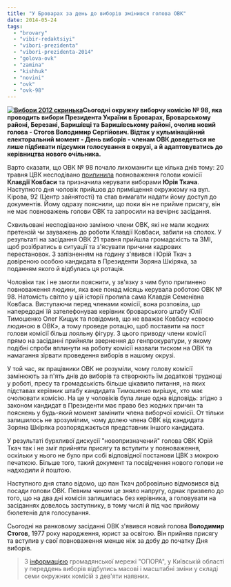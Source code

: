 ```yaml
---
title: "У Броварах за день до виборів змінився голова ОВК"
date: 2014-05-24
tags: 
  - "brovary"
  - "vibir-redaktsiyi"
  - "vibori-prezidenta"
  - "vibori-prezidenta-2014"
  - "golova-ovk"
  - "zamina"
  - "kishhuk"
  - "novini"
  - "ovk"
  - "ovk-98"
---
```


**[![Вибори 2012 скринька](https://mpz.brovary.org/wp-content/uploads/2012/08/Vibori-2012-skrinka.jpg)](https://mpz.brovary.org/wp-content/uploads/2012/08/Vibori-2012-skrinka.jpg)Сьогодні окружну виборчу комісію № 98, яка проводить вибори Президента України в Броварах, Броварському районі, Березані, Баришівці та Баришівському районі, очолив новий голова - Стогов Володимир Сергійович. Відтак у кульмінаційний електоральний момент - День виборів - членам ОВК доведеться не лише підбивати підсумки голосування в окрузі, а й адаптовуватись до керівництва нового очільника.**

Варто сказати, що ОВК № 98 почало лихоманити ще кілька днів тому: 20 травня ЦВК несподівано [припинила](http://cvk.gov.ua/pls/acts/getd?id=37555&ptext=%B9+98) повноваження голови комісії **Клавдії Ковбаси** та призначила керувати виборами **Юрія Ткача**. Наступного дня чоловік прийшов до приміщення окружкому на вул. Кірова, 92 (Центр зайнятості) та став вимагати надати йому доступ до документів. Йому одразу пояснили, що поки він не прийме присягу, він не має повноважень голови ОВК та запросили на вечірнє засідання.

Схвильовані несподіваною заміною члени ОВК, які не мали жодних претензій чи зауважень до роботи Клавдії Ковбаси, забили на сполох. У результаті на засідання ОВК 21 травня прийшла громадскість та ЗМІ, щоб розібратись в ситуації та з'ясувати причини кадрових перестановок. З запізненням на годину з'явився і Юрій Ткач з довіреною особою кандидата в Президенти Зоряна Шкіряка, за поданням якого й відбулась ця ротація.

Чоловіки так і не змогли пояснити, у зв'язку з чим було припинено повноваження людини, яка вже понад місяць керувала роботою ОВК № 98. Натомість світло у цій історії пролила сама Клавдія Семенівна Ковбаса. Виступаючи перед членами комісії, вона розповіла, що напередодні їй зателефонував керівник броварського штабу Юлії Тимошенко Олег Кищук та повідомив, що не вважає Ковбасу «своєю людиною в ОВК», а тому проведе ротацію, щоб поставити на пост голови комісії більш лояльну фігуру. З цього приводу члени комісії прямо на засіданні прийняли звернення до генпрокуратури, у якому подібні спроби вплинути на роботу комісії назвали тиском на ОВК та намагання зірвати проведення виборів в нашому окрузі.

У той час, як працівники ОВК не розуміли, чому голову комісії замінюють за п'ять днів до виборів та створюють їм додаткові труднощі у роботі, пресу та громадськість більше цікавило питання, на яких підставах керівник штабу кандидата Тимошенко вирішує, хто має очолювати комісію. На це у чоловіків була лише одна відповідь: згідно з законом кандидат в Президенти має право без жодних причин та пояснень у будь-який момент замінити члена виборчої комісїі. От тільки залишилось не зрозумілим, чому долею члена ОВК від кандидата Зоряна Шкіряка розпоряджається представник іншого кандидата.

У результаті бурхливої дискусії "новопризначений" голова ОВК Юрій Ткач так і не зміг прийняти присягу та вступити у повноваження, оскільки у нього не було при собі відповідної постанови ЦВК з мокрою печаткою. Більше того, такий документ та посвідчення нового голови не надходили й поштою.

Наступного дня стало відомо, що пан Ткач добровільно відмовився від посади голови ОВК. Певним чином це зняло напругу, однак призвело до того, що на два дні комісія залишилась без керівника, а головувати на засіданнях довелось заступнику, в тому числі й під час прийому бюлетенів для голосування.

Сьогодні на ранковому засіданні ОВК з'явився новий голова **Володимир Стогов**, 1977 року народження, юрист за освітою. Він прийняв присягу та вступив у свої повноваження менше ніж за добу до початку Дня виборів.

> З [інформацією](http://oporaua.org/news/5485-u-kyjivskij-oblasti-v-semy-ovk-z-deva39jaty--zminy-u-skladi-komisij) громадянської мережі "ОПОРА", у Київській області у переддень виборів відбулись масові і масштабні зміни у складі семи окружних комісій з дев'яти наявних.

